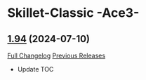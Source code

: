 # Skillet-Classic  -Ace3-

## [1.94](https://github.com/b-morgan/Skillet-Classic/tree/1.94) (2024-07-10)
[Full Changelog](https://github.com/b-morgan/Skillet-Classic/compare/1.93...1.94) [Previous Releases](https://github.com/b-morgan/Skillet-Classic/releases)

- Update TOC  
